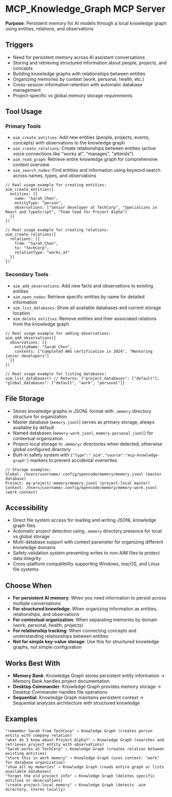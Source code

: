 # MCP_Knowledge_Graph MCP Server

**Purpose**: Persistent memory for AI models through a local knowledge graph using entities, relations, and observations

## Triggers
- Need for persistent memory across AI assistant conversations
- Storing and retrieving structured information about people, projects, and concepts
- Building knowledge graphs with relationships between entities
- Organizing memories by context (work, personal, health, etc.)
- Cross-session information retention with automatic database management
- Project-specific vs global memory storage requirements

## Tool Usage

### Primary Tools
- `aim_create_entities`: Add new entities (people, projects, events, concepts) with observations to the knowledge graph
- `aim_create_relations`: Create relationships between entities (active voice connections like "works at", "manages", "attends")
- `aim_read_graph`: Retrieve entire knowledge graph for comprehensive context overview
- `aim_search_nodes`: Find entities and information using keyword search across names, types, and observations

```
// Real usage example for creating entities:
aim_create_entities({
  entities: [{
    name: "Sarah_Chen",
    entityType: "person",
    observations: ["Senior developer at TechCorp", "Specializes in React and TypeScript", "Team lead for Project Alpha"]
  }]
})

// Real usage example for creating relations:
aim_create_relations({
  relations: [{
    from: "Sarah_Chen",
    to: "TechCorp",
    relationType: "works_at"
  }]
})
```

### Secondary Tools
- `aim_add_observations`: Add new facts and observations to existing entities
- `aim_open_nodes`: Retrieve specific entities by name for detailed information
- `aim_list_databases`: Show all available databases and current storage location
- `aim_delete_entities`: Remove entities and their associated relations from the knowledge graph

```
// Real usage example for adding observations:
aim_add_observations({
  observations: [{
    entityName: "Sarah_Chen",
    contents: ["Completed AWS certification in 2024", "Mentoring junior developers"]
  }]
})

// Real usage example for listing databases:
aim_list_databases() // Returns: {"project_databases": ["default"], "global_databases": ["default", "work", "personal"]}
```

## File Storage
- Stores knowledge graphs in JSONL format with `.memory` directory structure for organization
- Master database (`memory.jsonl`) serves as primary storage, always available by default
- Named databases (`memory-work.jsonl`, `memory-personal.jsonl`) for contextual organization
- Project-local storage in `.memory/` directories when detected, otherwise global configured directory
- Built-in safety system with `{"type":"_aim","source":"mcp-knowledge-graph"}` markers to prevent accidental overwrites

```
// Storage examples:
Global: /Users/username/.config/opencode/memory/memory.jsonl (master database)
Project: my-project/.memory/memory.jsonl (project-local master)
Context: /Users/username/.config/opencode/memory/memory-work.jsonl (work context)
```

## Accessibility
- Direct file system access for reading and writing JSONL knowledge graph files
- Automatic project detection using `.memory` directory presence for local vs global storage
- Multi-database support with context parameter for organizing different knowledge domains
- Safety validation system preventing writes to non-AIM files to protect data integrity
- Cross-platform compatibility supporting Windows, macOS, and Linux file systems

## Choose When
- **For persistent AI memory**: When you need information to persist across multiple conversations
- **For structured knowledge**: When organizing information as entities, relationships, and observations
- **For contextual organization**: When separating memories by domain (work, personal, health, projects)
- **For relationship tracking**: When connecting concepts and understanding relationships between entities
- **Not for simple key-value storage**: Use this for structured knowledge graphs, not simple configuration

## Works Best With
- **Memory Bank**: Knowledge Graph stores persistent entity information → Memory Bank handles project documentation
- **Desktop Commander**: Knowledge Graph provides memory storage → Desktop Commander handles file operations
- **Sequential**: Knowledge Graph maintains persistent context → Sequential analyzes architecture with structured knowledge

## Examples
```
"remember Sarah from TechCorp" → Knowledge Graph (creates person entity with company relation)
"what do I know about Project Alpha?" → Knowledge Graph (searches and retrieves project entity with observations)
"Sarah works at TechCorp" → Knowledge Graph (creates relation between existing entities)
"store this in work memory" → Knowledge Graph (uses context: "work" for database organization)
"show all my memories" → Knowledge Graph (reads entire graph or lists available databases)
"forget the old project info" → Knowledge Graph (deletes specific entities or observations)
"create project-local memory" → Knowledge Graph (detects .aim directory, stores locally)
```
